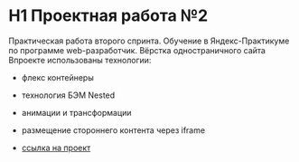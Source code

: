 # H1 Проектная работа №2
Практическая работа второго спринта. Обучение в Яндекс-Практикуме  
по программе web-разработчик. Вёрстка одностраничного сайта  
Впроекте использованы технологии:  

* флекс контейнеры  
* технология БЭМ Nested  
* анимации и трансформации  
* размещение стороннего контента через iframe  

* [ссылка на проект](https://romananurov.github.io/how-to-learn/index.html)
